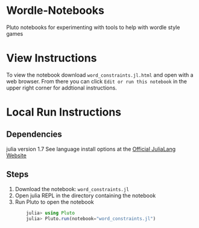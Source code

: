 # Wordle-Notebooks
 Pluto notebooks for experimenting with tools to help with wordle style games

# View Instructions
 To view the notebook download `word_constraints.jl.html` and open with a web browser.
 From there you can click `Edit or run this notebook` in the upper right corner for addtional instructions.

# Local Run Instructions
## Dependencies
julia version 1.7
See language install options at the [Official JuliaLang Website](https://julialang.org)
## Steps
 1. Download the notebook: `word_constraints.jl`
 2. Open julia REPL in the directory containing the notebook
 2. Run Pluto to open the notebook
	```julia
		julia> using Pluto
		julia> Pluto.run(notebook="word_constraints.jl")
	```

